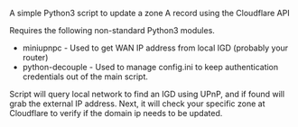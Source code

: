 A simple Python3 script to update a zone A record using the Cloudflare API

Requires the following non-standard Python3 modules.

* miniupnpc - Used to get WAN IP address from local IGD (probably your router)
* python-decouple - Used to manage config.ini to keep authentication credentials out of the main script.

Script will query local network to find an IGD using UPnP, and if found will grab the external IP address. Next, it will check your specific zone at Cloudflare to verify if the domain ip needs to be updated.